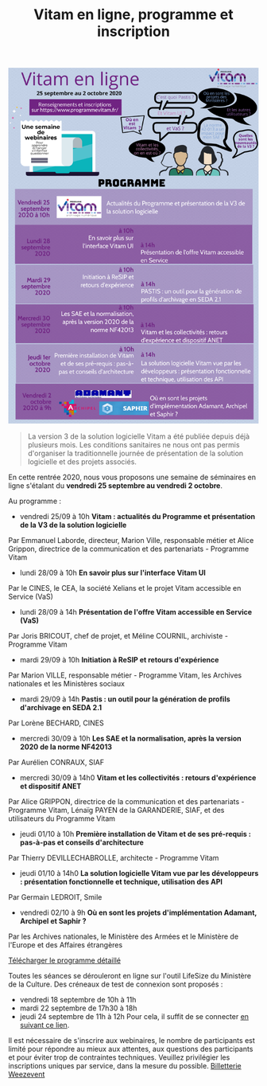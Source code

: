 ﻿---
layout: post
title: Vitam en ligne, programme et inscription
---

![Logos](/public/images/evenement-v3-programme.png)

> La version 3 de la solution logicielle Vitam a été publiée depuis déjà plusieurs mois. Les conditions sanitaires ne nous ont pas permis d'organiser la traditionnelle journée de présentation de la solution logicielle et des projets associés.

En cette rentrée 2020, nous vous proposons une semaine de séminaires en ligne s'étalant du **vendredi 25 septembre au vendredi 2 octobre**.

Au programme :
- vendredi 25/09 à 10h
**Vitam : actualités du Programme et présentation de la V3 de la solution logicielle**

Par Emmanuel Laborde, directeur, Marion Ville, responsable métier et Alice Grippon, directrice de la communication et des partenariats - Programme Vitam

- lundi 28/09 à 10h
**En savoir plus sur l'interface Vitam UI**

Par le CINES, le CEA, la société Xelians et le projet Vitam accessible en Service (VaS)

- lundi 28/09 à 14h
**Présentation de l'offre Vitam accessible en Service (VaS)**

Par Joris BRICOUT, chef de projet, et Méline COURNIL, archiviste - Programme Vitam

- mardi 29/09 à 10h
**Initiation à ReSIP et retours d'expérience**

Par Marion VILLE, responsable métier - Programme Vitam, les Archives nationales et les Ministères sociaux

- mardi 29/09 à 14h
**Pastis : un outil pour la génération de profils d'archivage en SEDA 2.1**

Par Lorène BECHARD, CINES

- mercredi 30/09 à 10h
**Les SAE et la normalisation, après la version 2020 de la norme NF42013**

Par Aurélien CONRAUX, SIAF

- mercredi 30/09 à 14h0
**Vitam et les collectivités : retours d'expérience et dispositif ANET**

Par Alice GRIPPON, directrice de la communication et des partenariats - Programme Vitam, Lénaïg PAYEN de la GARANDERIE, SIAF, et des utilisateurs du Programme Vitam

- jeudi 01/10 à 10h
**Première installation de Vitam et de ses pré-requis : pas-à-pas et conseils d'architecture**

Par Thierry DEVILLECHABROLLE, architecte - Programme Vitam

- jeudi 01/10 à 14h0
**La solution logicielle Vitam vue par les développeurs : présentation fonctionnelle et technique, utilisation des API**

Par Germain LEDROIT, Smile

- vendredi 02/10 à 9h
**Où en sont les projets d'implémentation Adamant, Archipel et Saphir ?**

Par les Archives nationales, le Ministère des Armées et le Ministère de l'Europe et des Affaires étrangères

[Télécharger le programme détaillé](/ressources/RefCourant/evenement-v3-programme_detaille.pdf)

Toutes les séances se dérouleront en ligne sur l'outil LifeSize du Ministère de la Culture.
Des créneaux de test de connexion sont proposés :
- vendredi 18 septembre de 10h à 11h
- mardi 22 septembre de 17h30 à 18h
- jeudi 24 septembre de 11h à 12h
Pour cela, il suffit de se connecter [en suivant ce lien](https://call.lifesizecloud.com/2284288).

Il est nécessaire de s'inscrire aux webinaires, le nombre de participants est limité pour répondre au mieux aux attentes, aux questions des participants et pour éviter trop de contraintes techniques.
Veuillez privilégier les inscriptions uniques par service, dans la mesure du possible.
<a title="Logiciel billetterie en ligne" href="https://weezevent.com/?c=sys_widget" class="weezevent-widget-integration" target="_blank" data-src="https://widget.weezevent.com/ticket/E637763/?id_evenement=637763&lg_billetterie=1&code=19184&width_auto=1&color_primary=00AEEF" data-width="650" data-height="600" data-id="637763" data-resize="1" data-width_auto="1" data-noscroll="0" data-nopb="0" data-type="neo">Billetterie Weezevent</a><script type="text/javascript" src="https://widget.weezevent.com/weez.js"></script>
